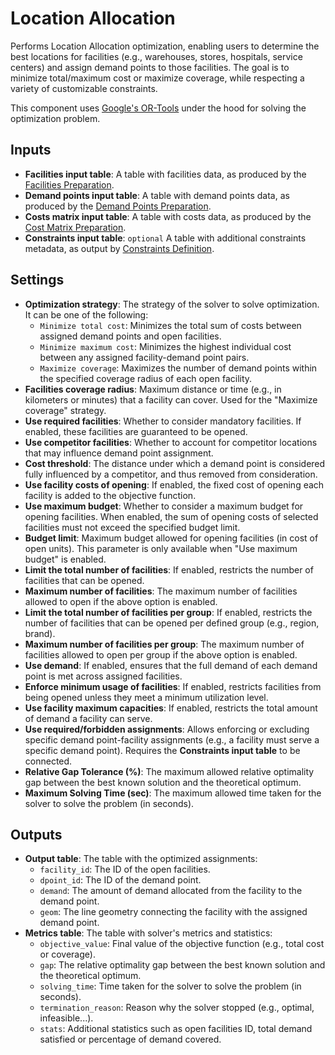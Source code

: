 # Location Allocation

Performs Location Allocation optimization, enabling users to determine the best locations for facilities (e.g., warehouses, stores, hospitals, service centers) and assign demand points to those facilities. The goal is to minimize total/maximum cost or maximize coverage, while respecting a variety of customizable constraints.

This component uses [Google's OR-Tools](https://developers.google.com/optimization) under the hood for solving the optimization problem.

## Inputs
- **Facilities input table**: A table with facilities data, as produced by the [Facilities Preparation](../../facilities/doc/README.md#outputs).
- **Demand points input table**: A table with demand points data, as produced by the [Demand Points Preparation](../../demandpoints/doc/README.md#outputs).
- **Costs matrix input table**: A table with costs data, as produced by the [Cost Matrix Preparation](../../costs/doc/README.md#outputs).
- **Constraints input table**: `optional` A table with additional constraints metadata, as output by [Constraints Definition](../../constraints/doc/README.md#outputs).

## Settings
- **Optimization strategy**: The strategy of the solver to solve optimization. It can be one of the following:
    - `Minimize total cost`: Minimizes the total sum of costs between assigned demand points and open facilities.
    - `Minimize maximum cost`: Minimizes the highest individual cost between any assigned facility-demand point pairs.
    - `Maximize coverage`: Maximizes the number of demand points within the specified coverage radius of each open facility.
- **Facilities coverage radius**: Maximum distance or time (e.g., in kilometers or minutes) that a facility can cover. Used for the "Maximize coverage" strategy.
- **Use required facilities**: Whether to consider mandatory facilities. If enabled, these facilities are guaranteed to be opened.
- **Use competitor facilities**: Whether to account for competitor locations that may influence demand point assignment.
- **Cost threshold**: The distance under which a demand point is considered fully influenced by a competitor, and thus removed from consideration.
- **Use facility costs of opening**: If enabled, the fixed cost of opening each facility is added to the objective function.
- **Use maximum budget**: Whether to consider a maximum budget for opening facilities. When enabled, the sum of opening costs of selected facilities must not exceed the specified budget limit.
- **Budget limit**: Maximum budget allowed for opening facilities (in cost of open units). This parameter is only available when "Use maximum budget" is enabled.
- **Limit the total number of facilities**: If enabled, restricts the number of facilities that can be opened.
- **Maximum number of facilities**: The maximum number of facilities allowed to open if the above option is enabled.
- **Limit the total number of facilities per group**: If enabled, restricts the number of facilities that can be opened per defined group (e.g., region, brand).
- **Maximum number of facilities per group**: The maximum number of facilities allowed to open per group if the above option is enabled.
- **Use demand**: If enabled, ensures that the full demand of each demand point is met across assigned facilities.
- **Enforce minimum usage of facilities**: If enabled, restricts facilities from being opened unless they meet a minimum utilization level.
- **Use facility maximum capacities**: If enabled, restricts the total amount of demand a facility can serve.
- **Use required/forbidden assignments**: Allows enforcing or excluding specific demand point-facility assignments (e.g., a facility must serve a specific demand point). Requires the **Constraints input table** to be connected.
- **Relative Gap Tolerance (%)**: The maximum allowed relative optimality gap between the best known solution and the theoretical optimum.
- **Maximum Solving Time (sec)**: The maximum allowed time taken for the solver to solve the problem (in seconds).

## Outputs
- **Output table**: The table with the optimized assignments: 
    - `facility_id`: The ID of the open facilities.
    - `dpoint_id`: The ID of the demand point.
    - `demand`: The amount of demand allocated from the facility to the demand point.
    - `geom`: The line geometry connecting the facility with the assigned demand point.
- **Metrics table**: The table with solver's metrics and statistics: 
    - `objective_value`: Final value of the objective function (e.g., total cost or coverage).
    - `gap`: The relative optimality gap between the best known solution and the theoretical optimum.
    - `solving_time`: Time taken for the solver to solve the problem (in seconds).
    - `termination_reason`: Reason why the solver stopped (e.g., optimal, infeasible...).
    - `stats`: Additional statistics such as open facilities ID, total demand satisfied or percentage of demand covered.